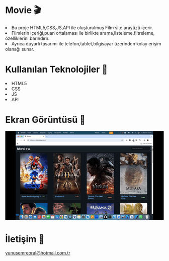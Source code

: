 # Movie 🎬

<li>Bu proje HTML5,CSS,JS,API ile oluşturulmuş Film site arayüzü içerir.</li>
<li> Filmlerin içeriği,puan ortalaması ile birlikte arama,listeleme,filtreleme, özelliklerini barındırır.</li>
<li>Ayrıca duyarlı tasarımı ile telefon,tablet,bilgisayar üzerinden kolay erişim olanağı sunar.</li>

# Kullanılan Teknolojiler 🎨

<li>HTML5</li>
<li>CSS</li>
<li>JS</li>
<li>API</li>

# Ekran Görüntüsü 🎥
<img src="movie.gif" width="auto">      

# İletişim 📩
yunusemreoral@hotmail.com.tr

